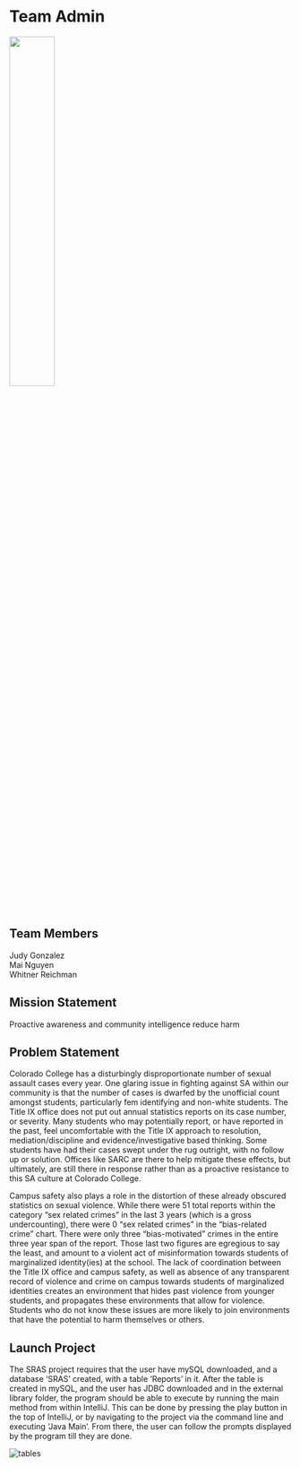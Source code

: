 # Team Admin
<img src="https://user-images.githubusercontent.com/117673140/222043811-d17eea29-c8ce-4071-a104-f96362ac0c2c.png"  width="40%" height="40%">

## Team Members
Judy Gonzalez  
Mai Nguyen  
Whitner Reichman  

## Mission Statement 
Proactive awareness and community intelligence reduce harm

## Problem Statement
Colorado College has a disturbingly disproportionate number of sexual assault cases every year. One glaring issue in fighting against SA within our community is that the number of cases is dwarfed by the unofficial count amongst students, particularly fem identifying and non-white students. The Title IX office does not put out annual statistics reports on its case number, or severity. Many students who may potentially report, or have reported in the past, feel uncomfortable with the Title IX approach to resolution, mediation/discipline and evidence/investigative based thinking. Some students have had their cases swept under the rug outright, with no follow up or solution. Offices like SARC are there to help mitigate these effects, but ultimately, are still there in response rather than as a proactive resistance to this SA culture at Colorado College.

Campus safety also plays a role in the distortion of these already obscured statistics on sexual violence. While there were 51 total reports within the category “sex related crimes” in the last 3 years (which is a gross undercounting), there were 0 “sex related crimes” in the “bias-related crime” chart. There were only three “bias-motivated” crimes in the entire three year span of the report. Those last two figures are egregious to say the least, and amount to a violent act of misinformation towards students of marginalized identity(ies) at the school. The lack of coordination between the Title IX office and campus safety, as well as absence of any transparent record of violence and crime on campus towards students of marginalized identities creates an environment that hides past violence from younger students, and propagates these environments that allow for violence. Students who do not know these issues are more likely to join environments that have the potential to harm themselves or others.

## Launch Project
The SRAS project requires that the user have mySQL downloaded, and a database ‘SRAS’ created, with a table ‘Reports’ in it. After the table is created in mySQL, and the user has JDBC downloaded and in the external library folder, the program should be able to execute by running the main method from within IntelliJ. This can be done by pressing the play button in the top of IntelliJ, or by navigating to the project via the command line and executing ‘Java Main’. From there, the user can follow the prompts displayed by the program till they are done.

![tables](https://user-images.githubusercontent.com/126528584/226727442-9b945ee4-ed08-4c05-9993-623f0e57973d.jpeg)

